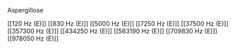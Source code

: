 Aspergillose

[[120 Hz (E)]]
[[830 Hz (E)]]
[[5000 Hz (E)]]
[[7250 Hz (E)]]
[[37500 Hz (E)]]
[[357300 Hz (E)]]
[[434250 Hz (E)]]
[[563190 Hz (E)]]
[[709830 Hz (E)]]
[[978050 Hz (E)]]